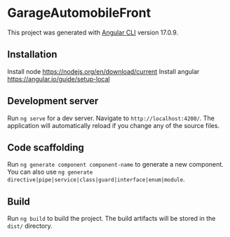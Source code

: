 # GarageAutomobileFront

This project was generated with [Angular CLI](https://github.com/angular/angular-cli) version 17.0.9.

## Installation

Install node https://nodejs.org/en/download/current
Install angular https://angular.io/guide/setup-local

## Development server

Run `ng serve` for a dev server. Navigate to `http://localhost:4200/`. The application will automatically reload if you change any of the source files.

## Code scaffolding

Run `ng generate component component-name` to generate a new component. You can also use `ng generate directive|pipe|service|class|guard|interface|enum|module`.

## Build

Run `ng build` to build the project. The build artifacts will be stored in the `dist/` directory.
